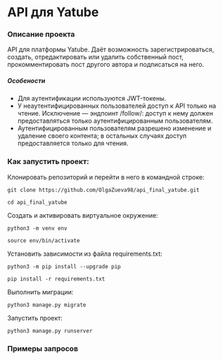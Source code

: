 # API для Yatube

### Описание проекта
API для платформы Yatube.
Даёт возможность зарегистрироваться, создать, отредактировать или удалить собственный пост, прокомментировать пост другого автора и подписаться на него.

##### Особености
+ Для аутентификации используются JWT-токены.
+ У неаутентифицированных пользователей доступ к API только на чтение. Исключение — эндпоинт /follow/: доступ к нему должен предоставляться только аутентифицированным пользователям.
+ Аутентифицированным пользователям разрешено изменение и удаление своего контента; в остальных случаях доступ предоставляется только для чтения.

### Как запустить проект:

Клонировать репозиторий и перейти в него в командной строке:
```
git clone https://github.com/OlgaZueva98/api_final_yatube.git
```

```
cd api_final_yatube
```

Cоздать и активировать виртуальное окружение:

```
python3 -m venv env
```

```
source env/bin/activate
```

Установить зависимости из файла requirements.txt:

```
python3 -m pip install --upgrade pip
```

```
pip install -r requirements.txt
```

Выполнить миграции:

```
python3 manage.py migrate
```

Запустить проект:

```
python3 manage.py runserver
```

### Примеры запросов








